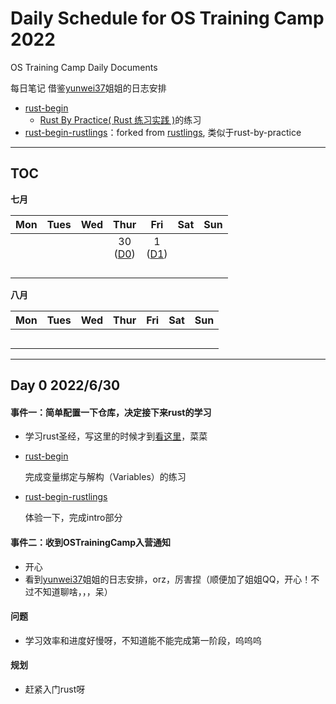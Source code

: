 # Daily Schedule for OS Training Camp 2022

OS Training Camp Daily Documents

每日笔记 借鉴[yunwei37](https://github.com/yunwei37)姐姐的日志安排

- [rust-begin](https://github.com/CelestialMelody/rust-begin)
  - [Rust By Practice( Rust 练习实践 )](https://zh.practice.rs/why-exercise.html)的练习
- [rust-begin-rustlings](https://github.com/CelestialMelody/rust-begin-rustlings)：forked from [rustlings](https://github.com/rust-lang/rustlings), 类似于rust-by-practice

---

## TOC

**七月**

| Mon | Tues | Wed | Thur | Fri | Sat | Sun |
| :---: | :---: | :--: | :--: | :--: | :--: | :--: |
|                                             |                                             |                 | 30<br>([D0](#day-0)) | 1 <br> ([D1](#day-1))      |      |      |
|      |      |      |      |                                |      |      |
|      |      |      |      |                                |      |      |
|      |      |      |      |                                |      |      |
|      |      |      |      |                                |      |                                             |

**八月**

| Mon  | Tues | Wed  | Thur | Fri  | Sat  | Sun  |
| :--: | :--: | :--: | :--: | :--: | :--: | :--: |
|      |      |      |      |      |      |      |
|      |      |      |      |      |      |      |
|      |      |      |      |      |      |      |
|      |      |      |      |      |      |      |
|      |      |      |      |      |      |      |

---

<h2 id="day-0">Day 0 2022/6/30</h2>

#### 事件一：简单配置一下仓库，决定接下来rust的学习

- 学习rust圣经，写这里的时候才到[看这里](https://course.rs/basic/base-type/numbers.html)，菜菜

- [rust-begin](https://github.com/CelestialMelody/rust-begin)

  完成变量绑定与解构（Variables）的练习

- [rust-begin-rustlings](https://github.com/CelestialMelody/rust-begin-rustlings)

  体验一下，完成intro部分

#### 事件二：收到OSTrainingCamp入营通知

- 开心
- 看到[yunwei37](https://github.com/yunwei37)姐姐的日志安排，orz，厉害捏（顺便加了姐姐QQ，开心！不过不知道聊啥，，，呆）

#### 问题

- 学习效率和进度好慢呀，不知道能不能完成第一阶段，呜呜呜

#### 规划

- 赶紧入门rust呀
